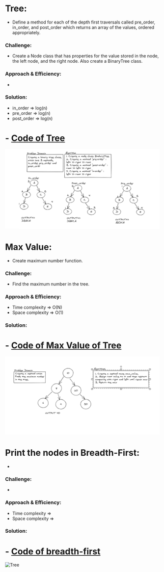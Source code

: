 # Tree:
<!-- Short summary or background information -->
- Define a method for each of the depth first traversals called pre_order, in_order, and post_order which returns an array of the values, ordered appropriately.

### Challenge:
<!-- Description of the challenge -->
- Create a Node class that has properties for the value stored in the node, the left node, and the right node. Also create a BinaryTree class.

### Approach & Efficiency:
<!-- What approach did you take? Why? What is the Big O space/time for this approach? -->
- 

### Solution:
<!-- Embedded whiteboard image -->
- in_order => log(n)
- pre_order => log(n)
- post_order => log(n)

# - [Code of Tree](tree.py)

![Tree](../assets/tree.PNG)

# Max Value:
<!-- Short summary or background information -->
- Create maximum number function.

### Challenge:
<!-- Description of the challenge -->
- Find the maximum number in the tree.

### Approach & Efficiency:
<!-- What approach did you take? Why? What is the Big O space/time for this approach? -->
- Time complexity => O(N)
- Space complexity => O(1)

### Solution:
<!-- Embedded whiteboard image -->

# - [Code of Max Value of Tree](tree.py)

![Tree](../assets/tree_max_value.PNG)


# Print the nodes in Breadth-First:
<!-- Short summary or background information -->
- 

### Challenge:
<!-- Description of the challenge -->
- 

### Approach & Efficiency:
<!-- What approach did you take? Why? What is the Big O space/time for this approach? -->
- Time complexity => 
- Space complexity => 

### Solution:
<!-- Embedded whiteboard image -->

# - [Code of breadth-first](tree.py)

![Tree](../assets/.PNG)
